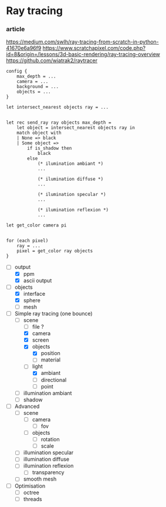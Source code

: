 # Ray tracing

### article
https://medium.com/swlh/ray-tracing-from-scratch-in-python-41670e6a96f9
https://www.scratchapixel.com/code.php?id=8&origin=/lessons/3d-basic-rendering/ray-tracing-overview
https://github.com/wiatrak2/raytracer

```
config {
    max_depth = ...
    camera = ...
    background = ...
    objects = ...
}

let intersect_nearest objects ray = ...


let rec send_ray ray objects max_depth = 
    let object = intersect_nearest objects ray in
    match object with
    | None => black
    | Some object =>
        if is_shadow then
            black
        else
            (* ilumination ambiant *)
            ...
    
            (* ilumination diffuse *)
            ...

            (* ilumination specular *)
            ...

            (* ilumination reflexion *)
            ...

let get_color camera pi


for (each pixel)
    ray = ...
    pixel = get_color ray objects
}
```
- [ ] output
    - [X] ppm
    - [X] ascii output
- [ ] objects
    - [X] interface
    - [X] sphere
    - [ ] mesh
- [ ] Simple ray tracing (one bounce)
    - [ ] scene
        - [ ] file ?
        - [X] camera
        - [X] screen
        - [X] objects
            - [X] position
            - [ ] material
        - [ ] light
            - [X] ambiant
            - [ ] directional
            - [ ] point
    - [ ] illumination ambiant
    - [ ] shadow

- [ ] Advanced
    - [ ] scene
        - [ ] camera
            - [ ] fov
        - [ ] objects
            - [ ] rotation
            - [ ] scale
    - [ ] illumination specular
    - [ ] illumination diffuse
    - [ ] illumination reflexion
        - [ ] transparency
    - [ ] smooth mesh
- [ ] Optimisation
    - [ ] octree
    - [ ] threads
